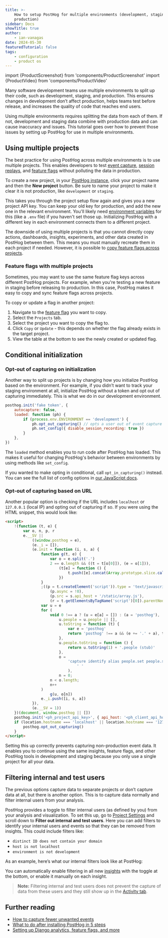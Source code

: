 ```yaml
---
title: >-
    How to setup PostHog for multiple environments (development, staging,
    production)
sidebar: Docs
showTitle: true
author:
    - ian-vanagas
date: 2024-05-30
featuredTutorial: false
tags:
    - configuration
    - product os
---
```


import {ProductScreenshot} from 'components/ProductScreenshot'
import {ProductVideo} from 'components/ProductVideo'

Many software development teams use multiple environments to split up their code, such as development, staging, and production. This ensures changes in development don’t affect production, helps teams test before release, and increases the quality of code that reaches end users.

Using multiple environments requires splitting the data from each of them. If not, development and staging data combine with production data and can cause inaccuracy and issues. This tutorial goes over how to prevent those issues by setting up PostHog for use in multiple environments.

## Using multiple projects

The best practice for using PostHog across multiple environments is to use multiple projects. This enables developers to test [event capture](/docs/product-analytics/capture-events), [session replays](/docs/session-replay), and [feature flags](/docs/feature-flags) without polluting the data in production.

To create a new project, in your [PostHog instance](https://us.posthog.com/), click your project name and then the **New project** button. Be sure to name your project to make it clear it is not production, like `development` or `staging`.

<ProductVideo
    videoLight="https://res.cloudinary.com/dmukukwp6/video/upload/v1716972205/posthog.com/contents/Create-environment-light.mp4"  
    videoDark="https://res.cloudinary.com/dmukukwp6/video/upload/v1716972205/posthog.com/contents/create-project-dark.mp4"
    classes="rounded"
    alt= "Creating a new project in PostHog"
/>

This takes you through the project setup flow again and gives you a new project API key. You can keep your old key for production, and add the new one in the relevant environment. You'll likely need [environment variables](https://medium.com/chingu/an-introduction-to-environment-variables-and-how-to-use-them-f602f66d15fa) for this (like a `.env` file) if you haven't set those up. Initializing PostHog with a different key in each environment connects them to a different project.

The downside of using multiple projects is that you cannot directly copy actions, dashboards, insights, experiments, and other data created in PostHog between them. This means you must manually recreate them in each project if needed. However, it is possible to [copy feature flags across projects](/docs/feature-flags/multi-project-feature-flags).

### Feature flags with multiple projects

Sometimes, you may want to use the same feature flag keys across different PostHog projects. For example, when you're testing a new feature in staging before releasing to production. In this case, PostHog makes it easy to copy and sync feature flags across projects.

To copy or update a flag in another project:

1. Navigate to the [feature flag](https://us.posthog.com/feature_flags) you want to copy.
2. Select the `Projects` tab.
3. Select the project you want to copy the flag to.
4. Click `Copy` or `Update` - this depends on whether the flag already exists in the target project.
5. View the table at the bottom to see the newly created or updated flag.

<ProductScreenshot
    imageLight="https://res.cloudinary.com/dmukukwp6/image/upload/posthog.com/contents/images/docs/feature-flags/multi-project-feature-flags-light.png"
    imageDark="https://res.cloudinary.com/dmukukwp6/image/upload/posthog.com/contents/images/docs/feature-flags/multi-project-feature-flags-dark.png"
    alt="Multi-project feature flags" 
    classes="rounded"
/>

## Conditional initialization

### Opt-out of capturing on initialization

Another way to split up projects is by changing how you initialize PostHog based on the environment. For example, if you didn’t want to track your staging environment at all, initialize PostHog without a token and opt out of capturing immediately. This is what we do in our development environment.

```js
posthog.init('fake token', {
    autocapture: false,
    loaded: function (ph) {
        if (process.env.ENVIRONMENT == 'development') {
            ph.opt_out_capturing() // opts a user out of event capture
            ph.set_config({ disable_session_recording: true })
        }
    },
})
```

The `loaded` method enables you to run code after PostHog has loaded. This makes it useful for changing PostHog's behavior between environments by using methods like `set_config`.

If you wanted to make opting in conditional, call `opt_in_capturing()` instead. You can see the full list of config options in [our JavaScript docs](/docs/integrate/client/js#config).

### Opt-out of capturing based on URL

Another popular option is checking if the URL includes `localhost` or `127.0.0.1` (local IP) and opting out of capturing if so. If you were using the HTML snippet, this would look like:

```html
<script>
    !(function (t, e) {
        var o, n, p, r
        e.__SV ||
            ((window.posthog = e),
            (e._i = []),
            (e.init = function (i, s, a) {
                function g(t, e) {
                    var o = e.split('.')
                    2 == o.length && ((t = t[o[0]]), (e = o[1])),
                        (t[e] = function () {
                            t.push([e].concat(Array.prototype.slice.call(arguments, 0)))
                        })
                }
                ;((p = t.createElement('script')).type = 'text/javascript'),
                    (p.async = !0),
                    (p.src = s.api_host + '/static/array.js'),
                    (r = t.getElementsByTagName('script')[0]).parentNode.insertBefore(p, r)
                var u = e
                for (
                    void 0 !== a ? (u = e[a] = []) : (a = 'posthog'),
                        u.people = u.people || [],
                        u.toString = function (t) {
                            var e = 'posthog'
                            return 'posthog' !== a && (e += '.' + a), t || (e += ' (stub)'), e
                        },
                        u.people.toString = function () {
                            return u.toString(1) + '.people (stub)'
                        },
                        o =
                            'capture identify alias people.set people.set_once set_config register register_once unregister opt_out_capturing has_opted_out_capturing opt_in_capturing reset isFeatureEnabled onFeatureFlags getFeatureFlag getFeatureFlagPayload reloadFeatureFlags group updateEarlyAccessFeatureEnrollment getEarlyAccessFeatures getActiveMatchingSurveys getSurveys getNextSurveyStep'.split(
                                ' '
                            ),
                        n = 0;
                    n < o.length;
                    n++
                )
                    g(u, o[n])
                e._i.push([i, s, a])
            }),
            (e.__SV = 1))
    })(document, window.posthog || [])
    posthog.init('<ph_project_api_key>', { api_host: '<ph_client_api_host>' })
    if (location.hostname === 'localhost' || location.hostname === '127.0.0.1') {
        posthog.opt_out_capturing()
    }
</script>
```

Setting this up correctly prevents capturing non-production event data. It enables you to continue using the same insights, feature flags, and other PostHog tools in development and staging because you only use a single project for all your data.

## Filtering internal and test users

The previous options capture data to separate projects or don’t capture data at all, but there is another option. This is to capture data normally and filter internal users from your analysis.

PostHog provides a toggle to filter internal users (as defined by you) from your analysis and visualization. To set this up, go to [Project Settings](https://us.posthog.com/settings/project#internal-user-filtering) and scroll down to **Filter out internal and test users**. Here you can add filters to identify your internal users and events so that they can be removed from insights. This could include filters like:

-   `distinct ID does not contain your domain`
-   `host is not localhost`
-   `environment is not development`

As an example, here’s what our internal filters look like at PostHog:

<ProductScreenshot
    imageLight="https://res.cloudinary.com/dmukukwp6/image/upload/v1716975336/posthog.com/contents/Screenshot_2024-05-29_at_10.35.14_AM.png"
    imageDark="https://res.cloudinary.com/dmukukwp6/image/upload/v1716975336/posthog.com/contents/Screenshot_2024-05-29_at_10.35.23_AM.png"
    alt="Setting up internal filters in PostHog" 
    classes="rounded"
/>

You can automatically enable filtering in all new [insights](/docs/product-analytics/insights) with the toggle at the bottom, or enable it manually on each insight.

> **Note:** Filtering internal and test users does not prevent the capture of data from these users and they still show up in the [Activity tab](https://us.posthog.com/events).

## Further reading

-   [How to capture fewer unwanted events](/tutorials/fewer-unwanted-events)
-   [What to do after installing PostHog in 5 steps](/tutorials/next-steps-after-installing)
-   [Setting up Django analytics, feature flags, and more](/tutorials/django-analytics)
